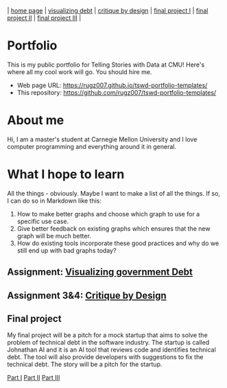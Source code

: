 | [home page](https://rugz007.github.io/tswd-portfolio-templates/) | [visualizing debt](https://rugz007.github.io/tswd-portfolio-templates/visualizing-government-debt) | [critique by design](critique-by-design) | [final project I](final-project-part-one) | [final project II](final-project-part-two) | [final project III](final-project-part-three) |

# Portfolio
This is my public portfolio for Telling Stories with Data at CMU!  Here's where all my cool work will go.  You should hire me. 
- Web page URL: https://rugz007.github.io/tswd-portfolio-templates/
- This repository: https://github.com/rugz007/tswd-portfolio-templates/


# About me
Hi, I am a master's student at Carnegie Mellon University and I love computer programming and everything around it in general.

# What I hope to learn
All the things - obviously. Maybe I want to make a list of all the things.  If so, I can do so in Markdown like this: 

1. How to make better graphs and choose which graph to use for a specific use case.
2. Give better feedback on existing graphs which ensures that the new graph will be much better. 
3. How do existing tools incorporate these good practices and why do we still end up with bad graphs today?


## Assignment: [Visualizing government Debt](visualizing-government-debt)

## Assignment 3&4: [Critique by Design](critique-by-design)

## Final project

My final project will be a pitch for a mock startup that aims to solve the problem of technical debt in the software industry. The startup is called Johnathan AI and it is an AI tool that reviews code and identifies technical debt. The tool will also provide developers with suggestions to fix the technical debt. The story will be a pitch for the startup.


[Part I](final-project-part-one)
[Part II](final-project-part-two)
[Part III](final-project-part-three)
